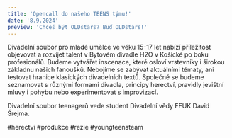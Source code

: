 ```yaml
---
title: 'Opencall do našeho TEENS týmu!'
date: '8.9.2024'
preview: 'Chceš být OLDstars? Buď OLDstars!'
---
```

Divadelní soubor pro mladé umělce ve věku 15-17 let nabízí příležitost objevovat a rozvíjet talent v Bytovém divadle H2O v Košické po boku profesionálů. Budeme vytvářet inscenace, které osloví vrstevníky i širokou základnu našich fanoušků. Nebojíme se zabývat aktuálními tématy, ani testovat hranice klasických divadelních textů. Společně se budeme seznamovat s různými formami divadla, principy herectví, pravidly jevištní mluvy i pohybu nebo experimentovat s improvizací. 

Divadelní soubor teenagerů vede student Divadelní vědy FFUK David Šrejma.

#herectvi #produkce #rezie #youngteensteam
